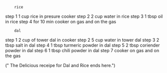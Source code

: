         rice   

step 1 1 cup rice in presure cooker
step 2 2 cup water in rice 
step 3 1 tbsp oil in rice 
step 4 for 10 min cooker on gas and on the gas 

        dal

step 1 2 cup of tower dal in cooker
step 2 5 cup water in tower dal
step 3 2 tbsp salt in dal
step 4 1 tbsp turmeric powder in dal
step 5 2 tbsp coriender powder in dal
step 6 1 tbsp chili powder in dal 
step 7 cooker on gas and on the gas

 (" The Delicious receipe for Dal and Rice ends here.")
  
